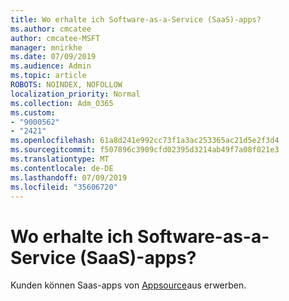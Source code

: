 ```yaml
---
title: Wo erhalte ich Software-as-a-Service (SaaS)-apps?
ms.author: cmcatee
author: cmcatee-MSFT
manager: mnirkhe
ms.date: 07/09/2019
ms.audience: Admin
ms.topic: article
ROBOTS: NOINDEX, NOFOLLOW
localization_priority: Normal
ms.collection: Adm_O365
ms.custom:
- "9000562"
- "2421"
ms.openlocfilehash: 61a8d241e992cc73f1a3ac253365ac21d5e2f3d4
ms.sourcegitcommit: f507896c3909cfd02395d3214ab49f7a08f021e3
ms.translationtype: MT
ms.contentlocale: de-DE
ms.lasthandoff: 07/09/2019
ms.locfileid: "35606720"
---
```

# <a name="where-do-i-get-software-as-a-service-saas-apps"></a>Wo erhalte ich Software-as-a-Service (SaaS)-apps?

Kunden können Saas-apps von [Appsource](http://www.appsource.com/)aus erwerben.